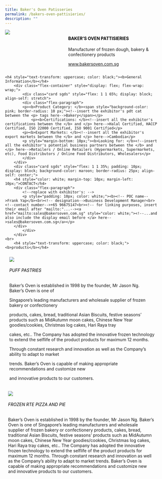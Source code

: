 ```yaml
---
title: Baker's Oven Patisseries
permalink: /bakers-oven-pattisieries/
description: ""
---
```

<div class="flex-paragraph">
		<!--hi there! this is a comment and will provide you with instructional guides-->
		<!--insert booth number here!-->
		<p style="text-transform: uppercase"></p></div>
			<div class="flex-container" style="display: flex; flex-wrap: wrap;">
				<!--insert DOWNLOAD link of company logo between the " marks!-->
			<div class="card sgds" style="flex: 1 1 40%; display: block;"><img src="https://drive.google.com/uc?id=1XEVGFLFwTc5mQsDCnsrgYXKTl6sCOnAk&amp;export=download"></div>
	<div class="card-sgds" style="flex: 1 1 58%; display: block; margin-left: 3px">
		<h4 style="text-transform: uppercase; color: black;"><!--insert the exhibitor's name between the <b> tags here--><b>Baker's Oven Pattisieries</b></h4><!--insert the exhibitor's description between the <p> tags here-->
		<p>Manufacturer of frozen dough, bakery &amp; confectionery products</p>
		<!--insert the exhibitor's website link, making sure there is "https:// www." present please. make sure the entire https link goes in between the " marks-->
		<p><a href="https://www.bakersoven.com.sg" target="_blank"><!--insert the www website link here (no need for https)-->www.bakersoven.com.sg</a></p>
	</div>
</div>



	<h4 style="text-transform: uppercase; color: black;"><b>General Information</b></h4>
		<div class="flex-container" style="display: flex; flex-wrap: wrap;">
			<div class="card sgds" style="flex: 1 1 65%; display: block; align-self: stretch">
			<div class="flex-paragraph">
			<p><b>Product Category: </b><span style="background-color: pink; border-radius: 10 px;"><!--insert the exhibitor's pdt cat between the <p> tags here-->Bakery</span></p> 
				<p><b>Certifications: </b><!--insert all the exhibitor's certifications between the </b> and </p> here-->Halal Certified, HACCP Certified, ISO 22000 Certified, ISO 9001 Certified</p>
			<p><b>Export Markets: </b><!--insert all the exhibitor's export markets between the </b> and </p> here-->Cambodia</p>
			<p style="margin-bottom: 10px;"><b>Looking for: </b><!--insert all the exhibitor's potential business partners between the </b> and </p> here-->Retailers / Online Retailers (Hypermarkets, Supermarkets, etc), Food Distributors / Online Food Distributors, Wholesalers</p>
			</div>
		</div>
		<div class="card sgds" style="flex: 1 1 35%; padding: 10px; display: block; background-color: maroon; border-radius: 25px; align-self: center;">
		<h4 style="color: white; margin-top: 10px; margin-left: 10px;">CONTACT</h4>
		<div class="flex-paragraph">
			<!--replace with exhibitor's: -->
			<p style="padding: 10px; color: white;"><b><!-- POC name-->Frank Yap</b><br><!-- designation-->Business Development Manager<br><!--contact number-->+65 96675147<br><!-- for linking purposes, insert their email after "mailto:"...--><a href="mailto:sales@bakersoven.com.sg" style="color: white;"><!--...and also include the display email before </a> here-->sales@bakersoven.com.sg</a></p>
		</div>
			</div>
		</div>
	<br>
		<h4 style="text-transform: uppercase; color: black;"><b>products</b></h4>
<div style="display: flex; flex-wrap: wrap;">
&nbsp; <div class="card sgds" style="flex: 1 1 47%; margin: 10px; display: block;"><!--insert the exhibitor's DOWNLOAD image for product between the " marks here-->
	<div class="flex-image" style="display: block;"><img src="https://drive.google.com/uc?id=1UlEL5yLBd7Hyov0An25HdWSkFLg9q6lj&amp;export=download"></div>
	<div class="flex-paragraph">
		<h6 style="text-transform: uppercase; color: black;"><!--insert product name before </h6> and product description after <p>-->Puff Pastries</h6>
		<p>Baker’s Oven is established in 1998 by the founder, Mr Jason Ng. Baker’s Oven is one of

Singapore’s leading manufacturers and wholesale supplier of frozen bakery or confectionery

products, cakes, bread, traditional Asian Biscuits, festive seasons’ products such as MidAutumn moon cakes, Chinese New Year goodies/cookies, Christmas log cakes, Hari Raya tray

cakes, etc.. The Company has adopted the innovative frozen technology to extend the selflife of the product products for maximum 12 months.

Through constant research and innovation as well as the Company’s ability to adapt to market

trends. Baker’s Oven is capable of making appropriate recommendations and customize new

and innovative products to our customers.




</p></div>
	</div>
		<div class="card sgds" style="flex: 1 1 47%; margin: 10px; display: block;">
		<div class="flex-image" style="display: block;"><img src="https://drive.google.com/uc?id=1UG5eMFa6RXIdflJX0SX1EucN7DMr1hoj&amp;export=download"></div>
	<div class="flex-paragraph">
		<h6 style="text-transform: uppercase; color: black;">  
Frozen RTE Pizza and Pie</h6>
		<p>Baker’s Oven is established in 1998 by the founder, Mr Jason Ng. Baker’s Oven is one of 
Singapore’s leading manufacturers and wholesale supplier of frozen bakery or confectionery 
products, cakes, bread, traditional Asian Biscuits, festive seasons’ products such as MidAutumn moon cakes, Chinese New Year goodies/cookies, Christmas log cakes, Hari Raya tray 
cakes, etc.. The Company has adopted the innovative frozen technology to extend the selflife of the product products for maximum 12 months. 
Through constant research and innovation as well as the Company’s ability to adapt to market 
trends. Baker’s Oven is capable of making appropriate recommendations and customize new 
and innovative products to our customers.


</p></div>
	</div>
	</div>